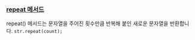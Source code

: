 ### [repeat 메서드]
repeat() 메서드는 문자열을 주어진 횟수만큼 반복해 붙인 새로운 문자열을 반환합니다.
`str.repeat(count);`

[repeat 메서드]: https://developer.mozilla.org/ko/docs/Web/JavaScript/Reference/Global_Objects/String/repeat
